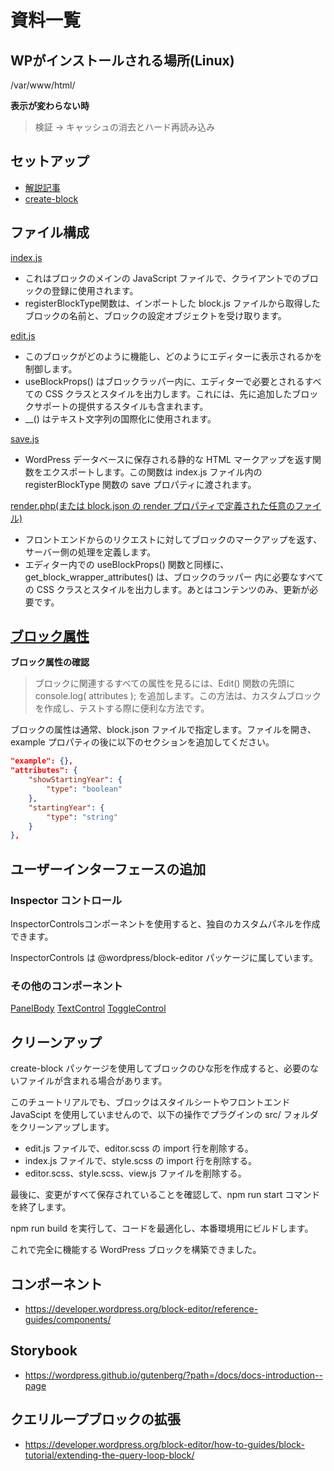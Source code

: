 # 資料一覧

## WPがインストールされる場所(Linux)
/var/www/html/

**表示が変わらない時** 
> 検証 -> キャッシュの消去とハード再読み込み

## セットアップ
- [解説記事](https://kinsta.com/jp/blog/gutenberg-blocks/)
- [create-block](https://ja.wordpress.org/team/handbook/block-editor/reference-guides/packages/packages-create-block/)

## ファイル構成
[index.js](https://ja.wordpress.org/team/handbook/block-editor/getting-started/fundamentals/file-structure-of-a-block/#indexjs)
- これはブロックのメインの JavaScript ファイルで、クライアントでのブロックの登録に使用されます。
- registerBlockType関数は、インポートした block.js ファイルから取得したブロックの名前と、ブロックの設定オブジェクトを受け取ります。

[edit.js](https://ja.wordpress.org/team/handbook/block-editor/getting-started/fundamentals/file-structure-of-a-block/#editjs)
- このブロックがどのように機能し、どのようにエディターに表示されるかを制御します。
- useBlockProps() はブロックラッパー内に、エディターで必要とされるすべての CSS クラスとスタイルを出力します。これには、先に追加したブロックサポートの提供するスタイルも含まれます。
- __() はテキスト文字列の国際化に使用されます。

[save.js](https://ja.wordpress.org/team/handbook/block-editor/getting-started/fundamentals/file-structure-of-a-block/#savejs)
- WordPress データベースに保存される静的な HTML マークアップを返す関数をエクスポートします。この関数は index.js ファイル内の registerBlockType 関数の save プロパティに渡されます。

[render.php(または block.json の render プロパティで定義された任意のファイル)](https://ja.wordpress.org/team/handbook/block-editor/getting-started/fundamentals/file-structure-of-a-block/#renderphp)
- フロントエンドからのリクエストに対してブロックのマークアップを返す、サーバー側の処理を定義します。
- エディター内での useBlockProps() 関数と同様に、get_block_wrapper_attributes() は、ブロックのラッパー 内に必要なすべての CSS クラスとスタイルを出力します。あとはコンテンツのみ、更新が必要です。

## [ブロック属性](https://ja.wordpress.org/team/handbook/block-editor/reference-guides/block-api/block-attributes/)

**ブロック属性の確認** 
> ブロックに関連するすべての属性を見るには、Edit() 関数の先頭に console.log( attributes ); を追加します。この方法は、カスタムブロックを作成し、テストする際に便利な方法です。

ブロックの属性は通常、block.json ファイルで指定します。ファイルを開き、example プロパティの後に以下のセクションを追加してください。

```json
"example": {},
"attributes": {
    "showStartingYear": {
        "type": "boolean"
    },
    "startingYear": {
        "type": "string"
    }
},
```

## ユーザーインターフェースの追加

### Inspector コントロール
InspectorControlsコンポーネントを使用すると、独自のカスタムパネルを作成できます。

InspectorControls は @wordpress/block-editor パッケージに属しています。

### その他のコンポーネント
[PanelBody](https://developer.wordpress.org/block-editor/reference-guides/components/panel/#panelbody)
[TextControl](https://developer.wordpress.org/block-editor/reference-guides/components/text-control/)
[ToggleControl](https://developer.wordpress.org/block-editor/reference-guides/components/toggle-control/)

## クリーンアップ
create-block パッケージを使用してブロックのひな形を作成すると、必要のないファイルが含まれる場合があります。

このチュートリアルでも、ブロックはスタイルシートやフロントエンド JavaScipt を使用していませんので、以下の操作でプラグインの src/ フォルダをクリーンアップします。

- edit.js ファイルで、editor.scss の import 行を削除する。
- index.js ファイルで、style.scss の import 行を削除する。
- editor.scss、style.scss、view.js ファイルを削除する。

最後に、変更がすべて保存されていることを確認して、npm run start コマンドを終了します。

npm run build を実行して、コードを最適化し、本番環境用にビルドします。

これで完全に機能する WordPress ブロックを構築できました。

## コンポーネント
- https://developer.wordpress.org/block-editor/reference-guides/components/

## Storybook
- https://wordpress.github.io/gutenberg/?path=/docs/docs-introduction--page
  
## クエリループブロックの拡張
- https://developer.wordpress.org/block-editor/how-to-guides/block-tutorial/extending-the-query-loop-block/

